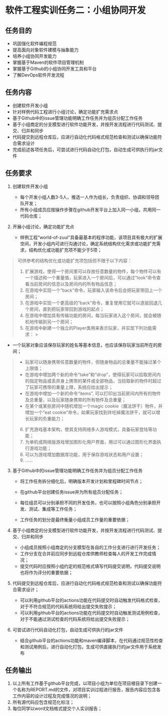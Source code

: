 # 软件工程实训任务二：小组协同开发

## 任务目的

* 巩固强化软件编程规范
* 提高面向对象软件建模与抽象能力
* 培养小组协同开发能力
* 掌握基于Maven的软件项目管理机制
* 掌握基于Github的小组协同开发工具和平台
* 了解DevOps软件开发流程

## 任务内容

* 创建软件开发小组
* 针对样例代码工程进行小组讨论，确定功能扩充需求点
* 基于Github中的issue管理功能明确工作任务并为组员分配工作任务
* 基于小组商定的分支模型进行软件功能开发，并按开发流程进行代码测试、提交、归并和同步
* 代码提交到远程仓库后，应进行自动化代码格式规范检查和测试以确保功能符合需求设计
* 完成前述各项任务后，可尝试进行代码自动化打包，自动生成可供执行的jar文件

## 任务要求

1. 创建软件开发小组
    * 每个开发小组人数3-5人，推选一人作为组长，负责组织、协调和领导团队开发；
    * 所有小组成员应按操作步骤在github开发平台上加入同一小组，共用同一代码仓库；

2. 开展小组讨论，确定功能扩充点
    * 样例工程“world-of-zuul”具备最基本的程序功能，该项目具有极大的扩展空间，开发小组内可进行沟通讨论，确定系统结构优化需求或功能扩充需求，结构优化或功能扩充项不能少于5项；

> 可供参考的结构优化或功能扩充项包括但不限于以下内容：
>
> 1. 扩展游戏，使得一个房间里可以存放任意数量的物件，每个物件可以有一个描述和一个重量值，玩家进入一个房间后，可以通过“look”命令查看当前房间的信息以及房间内的所有物品信息；
> 2. 在游戏中实现一个“back”命令，玩家输入该命令后会把玩家带回上一个房间；
> 3. 在游戏中实现一个更高级的“back”命令，重复使用它就可以逐层回退几个房间，直到把玩家带回到游戏的起点；
> 4. 在游戏中增加具有传输功能的房间，每当玩家进入这个房间，就会被随机地传输到另一个房间；
> 5. 在游戏中新建一个独立的Player类用来表示玩家，并实现下列功能需求：
     >
* 一个玩家对象应该保存玩家的姓名等基本信息，也应该保存玩家当前所在的房间；
>    * 玩家可以随身携带任意数量的物件，但随身物品的总重量不能操过某个上限值；
>    * 在游戏中增加两个新的命令“take”和“drop”，使得玩家可以拾取房间内的指定物品或丢弃身上携带的某件或全部物品，当拾取新的物件时超过了玩家可携带的重量上限，系统应给出提示；
>    * 在游戏中增加一个新的命令“items”, 可以打印出当前房间内所有的物件及总重量，以及玩家随身携带的所有物件及总重量；
>    * 在某个或某些房间中随机增加一个magic cookie（魔法饼干）物件，并增加一个“eat cookie”命令，如果玩家找到并吃掉魔法饼干，就可以增长玩家的负重能力；
> 6. 扩充游戏基本架构，使其支持网络多人游戏模式，具备玩家登陆等功能；
> 7. 为单机或网络版游戏增加图形化用户界面，用过可以通过图形化界面执行游戏功能；
> 8. 可以为游戏增加数据库功能，用于保存游戏状态和用户设置；
> 9. ......

3. 基于Github中的issue管理功能明确工作任务并为组员分配工作任务
    * 将工作任务拆分细化后，明确版本开发计划和里程碑时间节点；

    * 在github平台创建任务issue并为所有组员分配任务；

    * 每位组员可以分别承担不同的开发任务，也可以按照小组角色分别承担开发、测试、集成等工作任务；

    * 工作任务的划分是最终衡量小组成员工作量的重要依据；

4. 基于小组商定的分支模型进行软件功能开发，并按开发流程进行代码测试、提交、归并和同步

    * 小组成员按照小组商定的分支模型在各自的工作分支进行进行开发任务；
    * 工作分支在合并前应同步到远程仓库供教师检查每人的开发工作完成情况；
    * 提交代码时应按照小组约定的规范格式填写代码提交说明，代码提交说明也将作为评分的重要依据；

5. 代码提交到远程仓库后，应进行自动化代码格式规范检查和测试以确保功能符合需求设计；

    * 可以利用github平台的actions功能在代码提交时自动触发代码格式检查，对于不符合规范的代码系统将给出提交失败提示；
    * 可以利用github平台的actions功能在代码提交时自动触发测试用例检查，对于不能通过测试检查的代码系统将给出提交失败提示；

6. 可尝试进行代码自动化打包，自动生成可供执行的jar文件

    * 结合github平台的actions功能和maven编译脚本，在代码通过规范性检查和测试用例后，进行自动化打包，生成可供直接执行的jar文件用于系统发布

## 任务输出

1. 以上所有工作基于github平台完成，以项目小组为单位在项目根目录下创建一个名称为REPORT.md的文件，对项目实训过程进行报告，报告内容应包含各工作内容的设计过程及完成情况的说明；
2. 所有源代码应包含规范化标注；
3. 每位同学以word文档格式提交个人实训报告；

